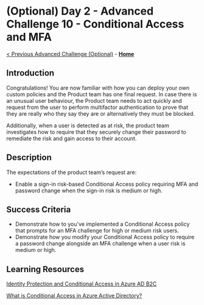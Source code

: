 # (Optional) Day 2 - Advanced Challenge 10 - Conditional Access and MFA

 [< Previous Advanced Challenge (Optional)](./Challenge_D2_09.md) - **[Home](../README.md)**

## Introduction

Congratulations! You are now familiar with how you can deploy your own custom policies and the Product team has one final request. In case there is an unusual user behaviour, the Product team needs to act quickly and request from the user to perform multifactor authentication to prove that they are really who they say they are or alternatively they must be blocked.

Additionally, when a user is detected as at risk, the product team investigates how to require that they securely change their password to remediate the risk and gain access to their account.

## Description

The expectations of the product team’s request are:

- Enable a sign-in risk-based Conditional Access policy requiring MFA and password change when the sign-in risk is medium or high.

## Success Criteria

- Demonstrate how to you've implemented a Conditional Access policy that prompts for an MFA challenge for high or medium risk users.
- Demonstrate how you modify your Conditional Access policy to require a password change alongside an MFA challenge when a user risk is medium or high.

## Learning Resources

[Identity Protection and Conditional Access in Azure AD B2C](https://learn.microsoft.com/en-us/azure/active-directory-b2c/conditional-access-identity-protection-overview)

[What is Conditional Access in Azure Active Directory?](https://learn.microsoft.com/en-us/azure/active-directory/conditional-access/overview)

